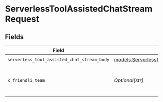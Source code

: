 # ServerlessToolAssistedChatStreamRequest


## Fields

| Field                                                                                            | Type                                                                                             | Required                                                                                         | Description                                                                                      |
| ------------------------------------------------------------------------------------------------ | ------------------------------------------------------------------------------------------------ | ------------------------------------------------------------------------------------------------ | ------------------------------------------------------------------------------------------------ |
| `serverless_tool_assisted_chat_stream_body`                                                      | [models.ServerlessToolAssistedChatStreamBody](../models/serverlesstoolassistedchatstreambody.md) | :heavy_check_mark:                                                                               | N/A                                                                                              |
| `x_friendli_team`                                                                                | *Optional[str]*                                                                                  | :heavy_minus_sign:                                                                               | ID of team to run requests as (optional parameter).                                              |